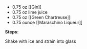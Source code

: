 - 0.75 oz [[Gin]]
- 0.75 oz lime juice
- 0.75 oz [[Green Chartreuse]]
- 0.75 ounce [[Maraschino Liqueur]]

**Steps:**
 
 Shake with ice and strain into glass
